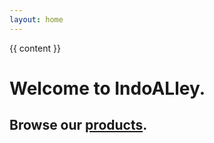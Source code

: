 ```yaml
---
layout: home
---
```


{{ content }}

# Welcome to IndoALley. 
## Browse our [products](www.amazon.com/shops/indoalley). 

